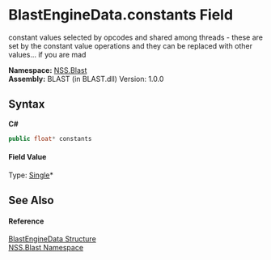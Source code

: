 # BlastEngineData.constants Field
 

constant values selected by opcodes and shared among threads - these are set by the constant value operations and they can be replaced with other values... if you are mad

**Namespace:**&nbsp;<a href="N_NSS_Blast">NSS.Blast</a><br />**Assembly:**&nbsp;BLAST (in BLAST.dll) Version: 1.0.0

## Syntax

**C#**<br />
``` C#
public float* constants
```


#### Field Value
Type: <a href="https://docs.microsoft.com/dotnet/api/system.single" target="_blank" rel="noopener noreferrer">Single</a>*

## See Also


#### Reference
<a href="T_NSS_Blast_BlastEngineData">BlastEngineData Structure</a><br /><a href="N_NSS_Blast">NSS.Blast Namespace</a><br />